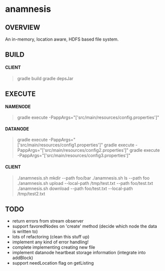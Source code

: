 # anamnesis
## OVERVIEW
An in-memory, location aware, HDFS based file system.

## BUILD
#### CLIENT
> gradle build
> gradle depsJar

## EXECUTE
#### NAMENODE
> gradle execute -PappArgs="['src/main/resources/config.properties']"
#### DATANODE
> gradle execute -PappArgs="['src/main/resources/config1.properties']"
> gradle execute -PappArgs="['src/main/resources/config2.properties']"
> gradle execute -PappArgs="['src/main/resources/config3.properties']"
#### CLIENT
> ./anamnesis.sh mkdir --path foo/bar
> ./anamnesis.sh ls --path foo
> ./anamnesis.sh upload --local-path /tmp/test.txt --path foo/test.txt
> ./anamnesis.sh download --path foo/test.txt --local-path /tmp/test2.txt

## TODO
- return errors from stream observer
- support favoredNodes on 'create' method (decide which node the data is written to)
- lots of refactoring (clean this stuff up)
- implement any kind of error handling!
- complete implementing creating new file
- implement datanode heartbeat storage information (integrate into addBlock)
- support needLocation flag on getListing
